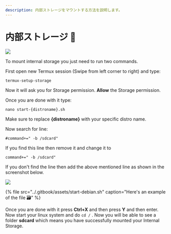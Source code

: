 ```yaml
---
description: 内部ストレージをマウントする方法を説明します。
---
```


# 内部ストレージ 📂

![](../.gitbook/assets/sd_banner%20%281%29.png)

To mount internal storage you just need to run two commands.

First open new Termux session \(Swipe from left corner to right\) and type:

```text
termux-setup-storage
```

Now it will ask you for Storage permission. **Allow** the Storage permission.

Once you are done with it type:

```text
nano start-{distroname}.sh
```

Make sure to replace **{distroname}** with your specific distro name.

Now search for line:

```text
#command+=" -b /sdcard"
```

If you find this line then remove it and change it to

```text
command+=" -b /sdcard"
```

If you don't find the line then add the above mentioned line as shown in the screenshot below.

![](../.gitbook/assets/strorage_ss.png)

{% file src="../.gitbook/assets/start-debian.sh" caption="Here\'s an example of the file 🗃" %}

Once you are done with it press **Ctrl+X** and then press **Y** and then enter. Now start your linux system and do `cd /` . Now you will be able to see a folder **sdcard** which means you have successfully mounted your Internal Storage.

